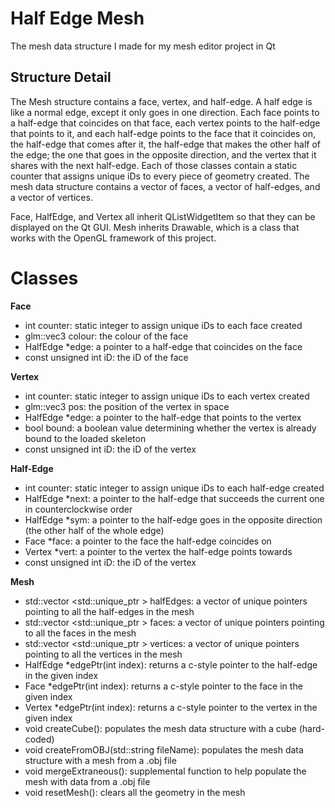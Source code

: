 # Half Edge Mesh
The mesh data structure I made for my mesh editor project in Qt

Structure Detail
----------------------
The Mesh structure contains a face, vertex, and half-edge. A half edge is like a normal edge, except it only goes in one direction. Each face points to a half-edge that coincides on that face, each vertex points to the half-edge that points to it, and each half-edge points to the face that it coincides on, the half-edge that comes after it, the half-edge that makes the other half of the edge; the one that goes in the opposite direction, and the vertex that it shares with the next half-edge. Each of those classes contain a static counter that assigns unique iDs to every piece of geometry created. The mesh data structure contains a vector of faces, a vector of half-edges, and a vector of vertices.

Face, HalfEdge, and Vertex all inherit QListWidgetItem so that they can be displayed on the Qt GUI. Mesh inherits Drawable, which is a class that works with the OpenGL framework of this project.


# Classes

**Face**
- int counter: static integer to assign unique iDs to each face created
- glm::vec3 colour: the colour of the face
- HalfEdge \*edge: a pointer to a half-edge that coincides on the face
- const unsigned int iD: the iD of the face

**Vertex**
- int counter: static integer to assign unique iDs to each vertex created
- glm::vec3 pos: the position of the vertex in space
- HalfEdge \*edge: a pointer to the half-edge that points to the vertex
- bool bound: a boolean value determining whether the vertex is already bound to the loaded skeleton
- const unsigned int iD: the iD of the vertex

**Half-Edge**
- int counter: static integer to assign unique iDs to each half-edge created
- HalfEdge \*next: a pointer to the half-edge that succeeds the current one in counterclockwise order
- HalfEdge \*sym: a pointer to the half-edge goes in the opposite direction (the other half of the whole edge)
- Face \*face: a pointer to the face the half-edge coincides on
- Vertex \*vert: a pointer to the vertex the half-edge points towards
- const unsigned int iD: the iD of the vertex

**Mesh**
- std::vector <std::unique_ptr <HalfEdge>> halfEdges: a vector of unique pointers pointing to all the half-edges in the mesh
- std::vector <std::unique_ptr <Face>> faces: a vector of unique pointers pointing to all the faces in the mesh
- std::vector <std::unique_ptr <Vertex>> vertices: a vector of unique pointers pointing to all the vertices in the mesh
- HalfEdge *edgePtr(int index): returns a c-style pointer to the half-edge in the given index
- Face *edgePtr(int index): returns a c-style pointer to the face in the given index
- Vertex *edgePtr(int index): returns a c-style pointer to the vertex in the given index
- void createCube(): populates the mesh data structure with a cube (hard-coded)
- void createFromOBJ(std::string fileName): populates the mesh data structure with a mesh from a .obj file
- void mergeExtraneous(): supplemental function to help populate the mesh with data from a .obj file
- void resetMesh(): clears all the geometry in the mesh
